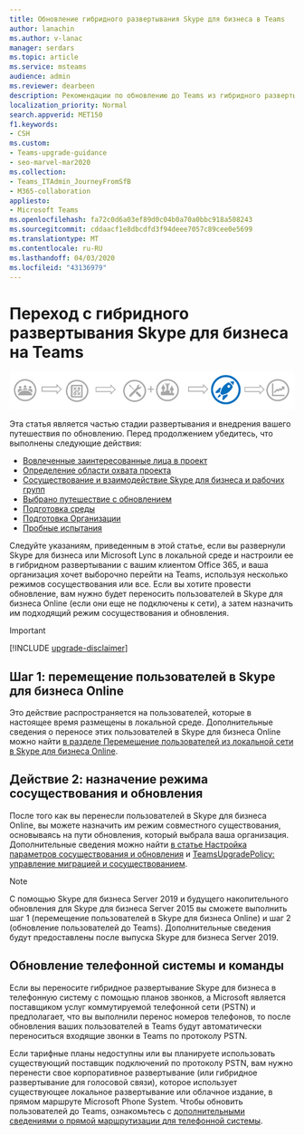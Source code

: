 ```yaml
---
title: Обновление гибридного развертывания Skype для бизнеса в Teams
author: lanachin
ms.author: v-lanac
manager: serdars
ms.topic: article
ms.service: msteams
audience: admin
ms.reviewer: dearbeen
description: Рекомендации по обновлению до Teams из гибридного развертывания Skype для бизнеса.
localization_priority: Normal
search.appverid: MET150
f1.keywords:
- CSH
ms.custom:
- Teams-upgrade-guidance
- seo-marvel-mar2020
ms.collection:
- Teams_ITAdmin_JourneyFromSfB
- M365-collaboration
appliesto:
- Microsoft Teams
ms.openlocfilehash: fa72c0d6a03ef89d0c04b0a70a0bbc918a508243
ms.sourcegitcommit: cddaacf1e8dbcdfd3f94deee7057c89cee0e5699
ms.translationtype: MT
ms.contentlocale: ru-RU
ms.lasthandoff: 04/03/2020
ms.locfileid: "43136979"
---
```

# <a name="upgrade-from-a-skype-for-business-hybrid-deployment-to-teams"></a>Переход с гибридного развертывания Skype для бизнеса на Teams

![Этапы поездки на обновление, акцент на этапе развертывания и реализации](media/upgrade-banner-deployment.png "Этапы поездки на обновление, акцент на этапе развертывания и реализации")

Эта статья является частью стадии развертывания и внедрения вашего путешествия по обновлению. Перед продолжением убедитесь, что выполнены следующие действия:

- [Вовлеченные заинтересованные лица в проект](upgrade-enlist-stakeholders.md)
- [Определение области охвата проекта](https://aka.ms/SkypetoTeams-Scope)
- [Сосуществование и взаимодействие Skype для бизнеса и рабочих групп](https://aka.ms/SkypeToTeams-Coexist)
- [Выбрано путешествие с обновлением](upgrade-and-coexistence-of-skypeforbusiness-and-teams.md)
- [Подготовка среды](https://aka.ms/SkypeToTeams-TechnicalReadiness)
- [Подготовка Организации](https://aka.ms/SkypeToTeams-UserReadiness)
- [Пробные испытания](https://aka.ms/SkypeToTeams-Pilot)

Следуйте указаниям, приведенным в этой статье, если вы развернули Skype для бизнеса или Microsoft Lync в локальной среде и настроили ее в гибридном развертывании с вашим клиентом Office 365, и ваша организация хочет выборочно перейти на Teams, используя несколько режимов сосуществования или все. Если вы хотите провести обновление, вам нужно будет переносить пользователей в Skype для бизнеса Online (если они еще не подключены к сети), а затем назначить им подходящий режим сосуществования и обновления.

> [!IMPORTANT]
> [!INCLUDE [upgrade-disclaimer](includes/upgrade-disclaimer.md)]

## <a name="step-1-move-users-to-skype-for-business-online"></a>Шаг 1: перемещение пользователей в Skype для бизнеса Online

Это действие распространяется на пользователей, которые в настоящее время размещены в локальной среде. Дополнительные сведения о переносе этих пользователей в Skype для бизнеса Online можно найти [в разделе Перемещение пользователей из локальной сети в Skype для бизнеса Online](/skypeforbusiness/skype-for-business-hybrid-solutions/deploy-hybrid-connectivity/move-users-from-on-premises-to-skype-for-business-online).

## <a name="step-2-assign-a-coexistence-and-upgrade-mode"></a>Действие 2: назначение режима сосуществования и обновления

После того как вы перенесли пользователей в Skype для бизнеса Online, вы можете назначить им режим совместного существования, основываясь на пути обновления, который выбрала ваша организация. Дополнительные сведения можно найти [в статье Настройка параметров сосуществования и обновления](https://aka.ms/SkypeToTeams-SetCoexistence) и [TeamsUpgradePolicy: управление миграцией и сосуществованием](migration-interop-guidance-for-teams-with-skype.md#teamsupgradepolicy-managing-migration-and-co-existence).

> [!NOTE]
> С помощью Skype для бизнеса Server 2019 и будущего накопительного обновления для Skype для бизнеса Server 2015 вы сможете выполнить шаг 1 (перемещение пользователей в Skype для бизнеса Online) и шаг 2 (обновление пользователей до Teams). Дополнительные сведения будут предоставлены после выпуска Skype для бизнеса Server 2019.

## <a name="phone-system-and-teams-upgrade"></a>Обновление телефонной системы и команды

Если вы переносите гибридное развертывание Skype для бизнеса в телефонную систему с помощью планов звонков, а Microsoft является поставщиком услуг коммутируемой телефонной сети (PSTN) и предполагает, что вы выполнили перенос номеров телефонов, то после обновления ваших пользователей в Teams будут автоматически переноситься входящие звонки в Teams по протоколу PSTN.

Если тарифные планы недоступны или вы планируете использовать существующий поставщик подключений по протоколу PSTN, вам нужно перенести свое корпоративное развертывание (или гибридное развертывание для голосовой связи), которое использует существующее локальное развертывание или облачное издание, в прямом маршруте Microsoft Phone System. Чтобы обновить пользователей до Teams, ознакомьтесь с [дополнительными сведениями о прямой маршрутизации для телефонной системы](2-envision-make-my-service-decisions-direct-routing.md).
